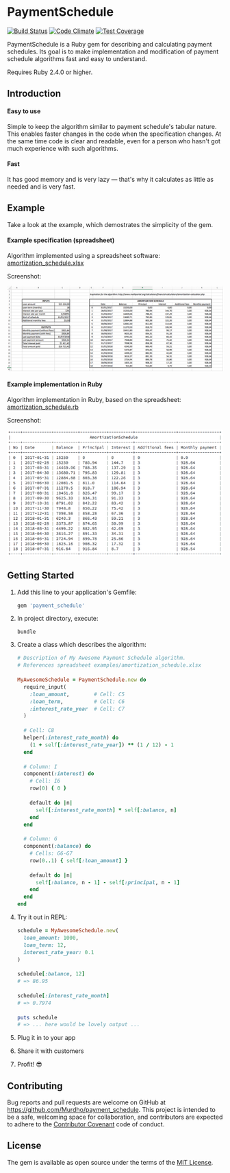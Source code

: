 # PaymentSchedule

[![Build Status](https://travis-ci.org/murdho/payment_schedule.svg?branch=master)](https://travis-ci.org/murdho/payment_schedule)
[![Code Climate](https://lima.codeclimate.com/github/murdho/payment_schedule/badges/gpa.svg)](https://lima.codeclimate.com/github/murdho/payment_schedule)
[![Test Coverage](https://lima.codeclimate.com/github/murdho/payment_schedule/badges/coverage.svg)](https://lima.codeclimate.com/github/murdho/payment_schedule/coverage)

PaymentSchedule is a Ruby gem for describing and calculating payment schedules. Its goal is to make implementation and modification of payment schedule algorithms fast and easy to understand.

Requires Ruby 2.4.0 or higher.



## Introduction

#### Easy to use

Simple to keep the algorithm similar to payment schedule's tabular nature. This enables faster changes in the code when the specification changes. At the same time code is clear and readable, even for a person who hasn't got much experience with such algorithms.



#### Fast

It has good memory and is very lazy — that's why it calculates as little as needed and is very fast.



## Example

Take a look at the example, which demostrates the simplicity of the gem.



#### Example specification (spreadsheet)

Algorithm implemented using a spreadsheet software: [amortization_schedule.xlsx](examples/amortization_schedule.xlsx)

Screenshot:

<p align="center">
  <img src="media/screenshot-payment-schedule-example-xlsx.png" alt="Screenshot of payment schedule example spreadsheet" />
</p>



#### Example implementation in Ruby

Algorithm implementation in Ruby, based on the spreadsheet: [amortization_schedule.rb](examples/amortization_schedule.rb)

Screenshot:

<p align="center">
  <img src="media/screenshot-payment-schedule-example-term.png" alt="Screenshot of payment schedule example terminal output" />
</p>


## Getting Started

1. Add this line to your application's Gemfile:

   ```ruby
   gem 'payment_schedule'
   ```

2. In project directory, execute:

   ```shell
   bundle
   ```

3. Create a class which describes the algorithm:

   ```ruby
   # Description of My Awesome Payment Schedule algorithm.
   # References spreadsheet examples/amortization_schedule.xlsx

   MyAwesomeSchedule = PaymentSchedule.new do
     require_input(
       :loan_amount,        # Cell: C5
       :loan_term,          # Cell: C6
       :interest_rate_year  # Cell: C7
     )

     # Cell: C8
     helper(:interest_rate_month) do
       (1 + self[:interest_rate_year]) ** (1 / 12) - 1
     end

     # Column: I
     component(:interest) do
       # Cell: I6
       row(0) { 0 }

       default do |n|
         self[:interest_rate_month] * self[:balance, n]
       end
     end

     # Column: G
     component(:balance) do
       # Cells: G6-G7
       row(0..1) { self[:loan_amount] }

       default do |n|
         self[:balance, n - 1] - self[:principal, n - 1]
       end
     end
   end
   ```

4. Try it out in REPL:

   ```ruby
   schedule = MyAwesomeSchedule.new(
     loan_amount: 1000,
     loan_term: 12,
     interest_rate_year: 0.1
   )

   schedule[:balance, 12]
   # => 86.95

   schedule[:interest_rate_month]
   # => 0.7974

   puts schedule
   # => ... here would be lovely output ...
   ```

5. Plug it in to your app

6. Share it with customers

7. Profit! :sunglasses:



## Contributing

Bug reports and pull requests are welcome on GitHub at https://github.com/Murdho/payment_schedule. This project is intended to be a safe, welcoming space for collaboration, and contributors are expected to adhere to the [Contributor Covenant](http://contributor-covenant.org) code of conduct.


## License

The gem is available as open source under the terms of the [MIT License](http://opensource.org/licenses/MIT).

